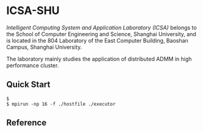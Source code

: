 # ICSA-SHU
*Intelligent Computing System and Application Laboratory (ICSA)* belongs to the School of Computer Engineering and Science, Shanghai University, and is located in the 804 Laboratory of the East Computer Building, Baoshan Campus, Shanghai University. 

The laboratory mainly studies the application of distributed ADMM in high performance cluster.

## Quick Start
```shell
$ 
$ mpirun -np 16 -f ./hostfile ./executor
```
## Reference
